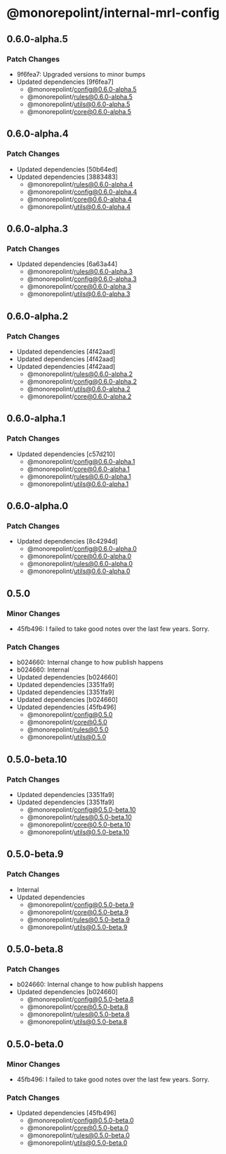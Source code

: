 # @monorepolint/internal-mrl-config

## 0.6.0-alpha.5

### Patch Changes

- 9f6fea7: Upgraded versions to minor bumps
- Updated dependencies [9f6fea7]
  - @monorepolint/config@0.6.0-alpha.5
  - @monorepolint/rules@0.6.0-alpha.5
  - @monorepolint/utils@0.6.0-alpha.5
  - @monorepolint/core@0.6.0-alpha.5

## 0.6.0-alpha.4

### Patch Changes

- Updated dependencies [50b64ed]
- Updated dependencies [3883483]
  - @monorepolint/rules@0.6.0-alpha.4
  - @monorepolint/config@0.6.0-alpha.4
  - @monorepolint/core@0.6.0-alpha.4
  - @monorepolint/utils@0.6.0-alpha.4

## 0.6.0-alpha.3

### Patch Changes

- Updated dependencies [6a63a44]
  - @monorepolint/rules@0.6.0-alpha.3
  - @monorepolint/config@0.6.0-alpha.3
  - @monorepolint/core@0.6.0-alpha.3
  - @monorepolint/utils@0.6.0-alpha.3

## 0.6.0-alpha.2

### Patch Changes

- Updated dependencies [4f42aad]
- Updated dependencies [4f42aad]
- Updated dependencies [4f42aad]
  - @monorepolint/rules@0.6.0-alpha.2
  - @monorepolint/config@0.6.0-alpha.2
  - @monorepolint/utils@0.6.0-alpha.2
  - @monorepolint/core@0.6.0-alpha.2

## 0.6.0-alpha.1

### Patch Changes

- Updated dependencies [c57d210]
  - @monorepolint/config@0.6.0-alpha.1
  - @monorepolint/core@0.6.0-alpha.1
  - @monorepolint/rules@0.6.0-alpha.1
  - @monorepolint/utils@0.6.0-alpha.1

## 0.6.0-alpha.0

### Patch Changes

- Updated dependencies [8c4294d]
  - @monorepolint/config@0.6.0-alpha.0
  - @monorepolint/core@0.6.0-alpha.0
  - @monorepolint/rules@0.6.0-alpha.0
  - @monorepolint/utils@0.6.0-alpha.0

## 0.5.0

### Minor Changes

- 45fb496: I failed to take good notes over the last few years. Sorry.

### Patch Changes

- b024660: Internal change to how publish happens
- b024660: Internal
- Updated dependencies [b024660]
- Updated dependencies [3351fa9]
- Updated dependencies [3351fa9]
- Updated dependencies [b024660]
- Updated dependencies [45fb496]
  - @monorepolint/config@0.5.0
  - @monorepolint/core@0.5.0
  - @monorepolint/rules@0.5.0
  - @monorepolint/utils@0.5.0

## 0.5.0-beta.10

### Patch Changes

- Updated dependencies [3351fa9]
- Updated dependencies [3351fa9]
  - @monorepolint/config@0.5.0-beta.10
  - @monorepolint/rules@0.5.0-beta.10
  - @monorepolint/core@0.5.0-beta.10
  - @monorepolint/utils@0.5.0-beta.10

## 0.5.0-beta.9

### Patch Changes

- Internal
- Updated dependencies
  - @monorepolint/config@0.5.0-beta.9
  - @monorepolint/core@0.5.0-beta.9
  - @monorepolint/rules@0.5.0-beta.9
  - @monorepolint/utils@0.5.0-beta.9

## 0.5.0-beta.8

### Patch Changes

- b024660: Internal change to how publish happens
- Updated dependencies [b024660]
  - @monorepolint/config@0.5.0-beta.8
  - @monorepolint/core@0.5.0-beta.8
  - @monorepolint/rules@0.5.0-beta.8
  - @monorepolint/utils@0.5.0-beta.8

## 0.5.0-beta.0

### Minor Changes

- 45fb496: I failed to take good notes over the last few years. Sorry.

### Patch Changes

- Updated dependencies [45fb496]
  - @monorepolint/config@0.5.0-beta.0
  - @monorepolint/core@0.5.0-beta.0
  - @monorepolint/rules@0.5.0-beta.0
  - @monorepolint/utils@0.5.0-beta.0
